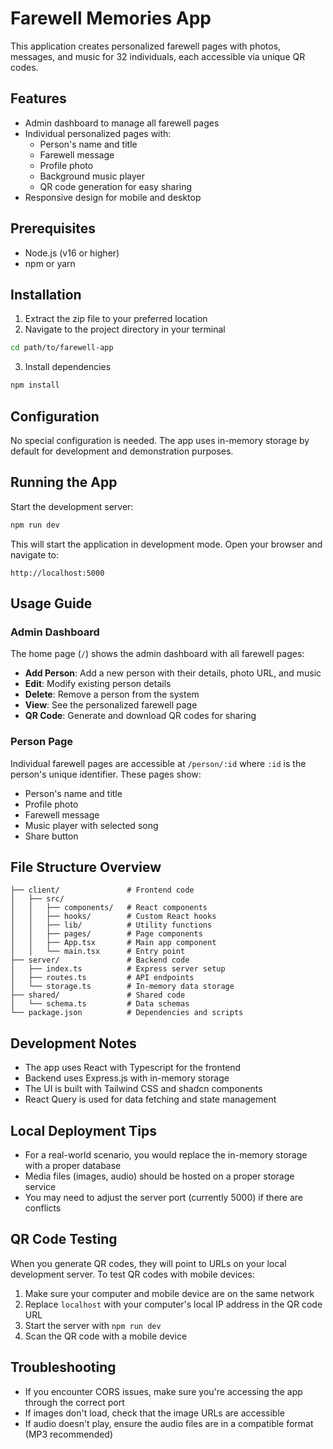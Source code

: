 # Farewell Memories App

This application creates personalized farewell pages with photos, messages, and music for 32 individuals, each accessible via unique QR codes.

## Features

- Admin dashboard to manage all farewell pages
- Individual personalized pages with:
  - Person's name and title
  - Farewell message
  - Profile photo
  - Background music player
  - QR code generation for easy sharing
- Responsive design for mobile and desktop

## Prerequisites

- Node.js (v16 or higher)
- npm or yarn

## Installation

1. Extract the zip file to your preferred location
2. Navigate to the project directory in your terminal

```bash
cd path/to/farewell-app
```

3. Install dependencies

```bash
npm install
```

## Configuration

No special configuration is needed. The app uses in-memory storage by default for development and demonstration purposes.

## Running the App

Start the development server:

```bash
npm run dev
```

This will start the application in development mode. Open your browser and navigate to:

```
http://localhost:5000
```

## Usage Guide

### Admin Dashboard

The home page (`/`) shows the admin dashboard with all farewell pages:

- **Add Person**: Add a new person with their details, photo URL, and music
- **Edit**: Modify existing person details
- **Delete**: Remove a person from the system
- **View**: See the personalized farewell page
- **QR Code**: Generate and download QR codes for sharing

### Person Page

Individual farewell pages are accessible at `/person/:id` where `:id` is the person's unique identifier. These pages show:

- Person's name and title
- Profile photo
- Farewell message
- Music player with selected song
- Share button

## File Structure Overview

```
├── client/               # Frontend code
│   ├── src/              
│   │   ├── components/   # React components
│   │   ├── hooks/        # Custom React hooks
│   │   ├── lib/          # Utility functions
│   │   ├── pages/        # Page components
│   │   ├── App.tsx       # Main app component
│   │   └── main.tsx      # Entry point
├── server/               # Backend code
│   ├── index.ts          # Express server setup
│   ├── routes.ts         # API endpoints
│   └── storage.ts        # In-memory data storage
├── shared/               # Shared code
│   └── schema.ts         # Data schemas
└── package.json          # Dependencies and scripts
```

## Development Notes

- The app uses React with Typescript for the frontend
- Backend uses Express.js with in-memory storage
- The UI is built with Tailwind CSS and shadcn components
- React Query is used for data fetching and state management

## Local Deployment Tips

- For a real-world scenario, you would replace the in-memory storage with a proper database
- Media files (images, audio) should be hosted on a proper storage service
- You may need to adjust the server port (currently 5000) if there are conflicts

## QR Code Testing

When you generate QR codes, they will point to URLs on your local development server. To test QR codes with mobile devices:

1. Make sure your computer and mobile device are on the same network
2. Replace `localhost` with your computer's local IP address in the QR code URL
3. Start the server with `npm run dev`
4. Scan the QR code with a mobile device

## Troubleshooting

- If you encounter CORS issues, make sure you're accessing the app through the correct port
- If images don't load, check that the image URLs are accessible
- If audio doesn't play, ensure the audio files are in a compatible format (MP3 recommended)